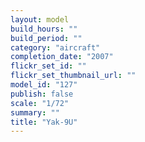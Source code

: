 ```yaml
---
layout: model
build_hours: ""
build_period: ""
category: "aircraft"
completion_date: "2007"
flickr_set_id: ""
flickr_set_thumbnail_url: ""
model_id: "127"
publish: false
scale: "1/72"
summary: ""
title: "Yak-9U"
---
```



